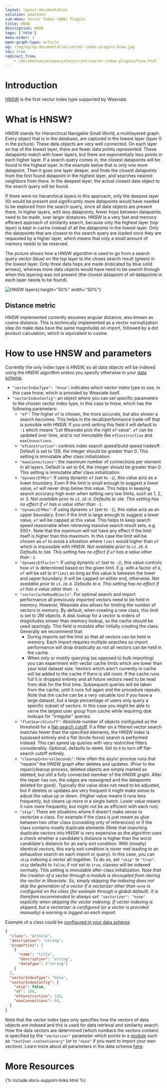 ```yaml
---
layout: layout-documentation
solution: weaviate
sub-menu: Vector Index (ANN) Plugins
title: HNSW
description: HNSW
tags: ['HNSW']
menu-order: 1
open-graph-type: article
og: /img/og/og-documentation/vector-index-plugins-hnsw.jpg
toc: true
redirect_from:
    - /documentation/weaviate/current/vector-index-plugins/hsnw.html
---
```


# Introduction
[HNSW](https://arxiv.org/abs/1603.09320) is the first vector index type supported by Weaviate.

# What is HNSW?
HNSW stands for Hierarchical Navigable Small World, a multilayered graph. Every object that is in the database, are captured in the lowest layer (layer 0 in the picture). These data objects are very well connected. On each layer on top of the lowest layer, there are fewer data points represented. These datapoints match with lower layers, but there are exponentially less points in each higher layer. If a search query comes in, the closest datapoints will be found in the highest layer. In the example below that is only one more datapoint. Then it goes one layer deeper, and finds the closest datapoints from the first found datapoint in the highest layer, and searches nearest neighbors from there. In the deepest layer, the actual closest data object to the search query will be found. 

If there were no hierarchical layers in this approach, only the deepest layer (0) would be present and significantly more datapoints would have needed to be explored from the search query, since all data objects are present there. In higher layers, with less datapoints, fewer hops between datapoints need to be made, over larger distances. HNSW is a very fast and memory efficient approach of similarity search, because only the highest layer (top layer) is kept in cache instead of all the datapoints in the lowest layer. Only the datapoints that are closest to the search query are loaded once they are requested by a higher layer, which means that only a small amount of memory needs to be reserved.

The picture shows how a HNSW algorithm is used to go from a search query vector (blue) on the top layer to the closes search result (green) in the lowest layer. Only three data hops are made (indicated by blue solid arrows), whereas more data objects would have need to be search through when this layering was not present (the closest datapoint of *all* datapoints in each layer needs to be found). 

![HNSW layers](/img/guides/hnsw-layers.svg "HNSW layers"){:height="50%" width="50%"}

## Distance metric

HNSW implemented currently assumes angular distance, also known as cosine distance. This is technically implemented as a vector normalization step (to make data have the same magnitude) on import, followed by a dot product calculation, which is equivalent to cosine.

# How to use HNSW and parameters
Currently the only index type is HNSW, so all data objects will be indexed using the HNSW algorithm unless you specify otherwise in your [data schema](../data-schema/schema-configuration.html). 
- `"vectorIndexType": "hnsw"`: indicates which vector index type to use, in this case hnsw, which is provided by Weaviate itself. 
- `"vectorIndexConfig"`: an object where you can set specific parameters to the chosen vector index type, in this case to hnsw, which has the following parameters:
  - `"ef"`: The higher `ef` is chosen, the more accurate, but also slower a search becomes. This helps in the recall/performance trade-off that is possible with HNSW. If you omit setting this field it will default to `-1` which means "Let Weaviate pick the right `ef` value". `ef` can be updated over time, and is not immutable like `efConstruction` and `maxConnections`.
  - `"efConstruction"`: controls index search speed/build speed tradeoff. Default is set to 128, the integer should be greater than 0. This setting is immutable after class initialization.
  - `"maxConnections"`: the maximum number of connections per element in all layers. Default is set to 64, the integer should be greater than 0. This setting is immutable after class initialization.
  - `"dynamicEfMin"`: If using dynamic `ef` (set to `-1`), this value acts as a
    lower boundary. Even if the limit is small enough to suggest a lower value,
    `ef` will never drop below this value. This helps in keeping search
    accuracy high even when setting very low limits, such as 1, 2, or 3.
    *Not available prior to `v1.10.0`. Defaults to `100`. This setting has no
    effect if `ef` has a value other than `-1`.*
  - `"dynamicEfMax"`: If using dynamic `ef` (set to `-1`), this value acts as
    an upper boundary. Even if the limit is large enough to suggest a lower
    value, `ef` will be capped at this value. This helps to keep search speed
    reasonable when retrieving massive search result sets, e.g. 500+. Note that
    the maximum will not have any effect if the limit itself is higher than
    this maximum. In this case the limit will be chosen as `ef` to avoid a
    situtation where `limit` would higher than `ef` which is impossible with
    HNSW. *Not available prior to `v1.10.0`. Defaults to `500`. This setting
    has no effect if `ef` has a value other than `-1`.*
  - `"dynamicEfFactor"`: If using dynamic `ef` (set to `-1`), this value
    controls how `ef` is determined based on the given limit. E.g. with a
    factor of `8`, `ef` will be set to `8*limit` as long as this value is
    between the lower and upper boundary. It will be capped on either end,
    otherwise. *Not available prior to `v1.10.0`. Defaults to `8`. This setting
    has no effect if `ef` has a value other than `-1`.*
  - `"vectorCacheMaxObjects"`: For optimal search and import performance all previously imported vectors need to be held in memory. However, Weaviate also allows for limiting the number of vectors in memory. By default, when creating a new class, this limit is set to 2M objects. A disk lookup for a vector is orders of magnitudes slower than memory lookup, so the cache should be used sparingly. This field is mutable after initially creating the class.
  Generally we recommend that:
    - During imports set the limit so that all vectors can be held in memory. Each
      import requires multiple searches so import performance will drop drastically
      as not all vectors can be held in the cache.
    - When only or mostly querying (as opposed to bulk importing) you can
      experiment with vector cache limits which are lower than your total dataset
      size. Vectors which aren't currently in cache will be added to the cache if
      there is still room. If the cache runs full it is dropped entirely and all
      future vectors need to be read from disk for the first time. Subsequent
      queries will be taken from the cache, until it runs full again and the
      procedure repeats. Note that the cache can be a very valuable tool if you
      have a large dataset, but a large percentage of users only query a specific
      subset of vectors. In this case you might be able to serve the largest user
      group from cache while requiring disk lookups for "irregular" queries.
  - `"flatSearchCutoff"`: Absolute number of objects configured as the
    threshold for a [flat-search
    cutoff](../architecture/prefiltering.html#flat-search-cutoff). If a filter
    on a filtered vector search matches fewer than the specified elements, the
    HNSW index is bypassed entirely and a flat (brute-force) search is
    performed instead. This can speed up queries with very restrictive filters
    considerably. Optional, defaults to `40000`. Set to `0` to turn off
    flat-search cutoff entirely.
  - `"cleanupIntervalSeconds"`: How often the async process runs that “repairs” the HNSW graph after deletes and updates. (Prior to the repair/cleanup process, deleted objects are simply marked as deleted, but still a fully connected member of the HNSW graph. After the repair has run, the edges are reassigned and the datapoints deleted for good). Typically this value does not need to be adjusted, but if deletes or updates are very frequent it might make sense to adjust the value up or down. (Higher value means it runs less frequently, but cleans up more in a single batch. Lower value means it runs more frequently, but might not be as efficient with each run).
  - `"skip"`: There are situations where it doesn't make sense to vectorize a class. For example if the class is just meant as glue between two other class (consisting only of references) or if the class contains mostly duplicate elements (Note that importing duplicate vectors into HNSW is very expensive as the algorithm uses a check whether a candidate's distance is higher than the worst candidate's distance for an early exit condition. With (mostly) identical vectors, this early exit condition is never met leading to an exhaustive search on each import or query). In this case, you can `skip` indexing a vector all-together. To do so, set `"skip"` to `"true"`. `skip` defaults to `false`; if not set to `true`, classes will be indexed normally. This setting is immutable after class initialization. _Note that the creation of a vector through a module is decoupled from storing the vector in Weaviate. So, simply skipping the indexing does not skip the generation of a vector if a vectorizer other than `none` is configured on the class (for example through a global default). It is therefore recommended to always set: `"vectorizer": "none"` explicitly when skipping the vector indexing. If vector indexing is skipped, but a vectorizer is configured (or a vector is provided manually) a warning is logged on each import._

Example of a class could be [configured in your data schema](../data-schema/schema-configuration.html): 
```json
{
  "class": "Article",
  "description": "string",
  "properties": [ 
    {
      "name": "title",
      "description": "string",
      "dataType": ["string"]
    }
  ],
  "vectorIndexType": "hnsw",
  "vectorIndexConfig": {
    "skip": false,
    "ef": 100,
    "efConstruction": 128,
    "maxConnections": 64,
  }
}
```

Note that the vector index type only specifies how the vectors of data objects are *indexed* and this is used for data retrieval and similarity search. How the data vectors are determined (which numbers the vectors contain) is specified by the `"vectorizer"` parameter which points to a [module](../modules/index.html) such as `"text2vec-contextionary"` (or to `"none"` if you want to import your own vectors). Learn more about all parameters in the data schema [here](../data-schema/schema-configuration.html).


# More Resources

{% include docs-support-links.html %}
